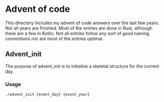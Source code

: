 # Advent of code
This directory includes my advent of code answers over the last few years. Not all years are finished. Most of the entries are done in Rust, although there are a few in Kotlin.
Not all entries follow any sort of good naming conventions nor are most of the entries optimal.

## Advent_init
The purpose of advent_init is to initialize a skeletal structure for the current day. 
### Usage
```
./advent_init {event_day} {event_year}
```
